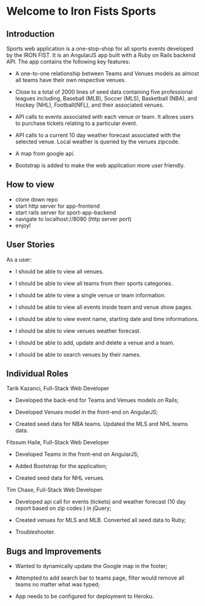 # Welcome to Iron Fists Sports
## Introduction

Sports web application is a one-stop-shop for all sports events developed by the IRON FIST. It is an AngularJS app built with a Ruby on Rails backend API. The app contains the following key features:

- A one-to-one relationship between Teams and Venues models as almost all teams have their own respective venues.

- Close to a total of 2000 lines of seed data containing five professional leagues including, Baseball (MLB), Soccer (MLS), Basketball (NBA), and Hockey (NHL), Football(NFL), and their associated venues.

- API calls to events associated with each venue or team. It allows users to purchase tickets relating to a particular event.

- API calls to a current 10 day weather forecast associated with the selected venue. Local weather is queried by the venues zipcode.

- A map from google api.

- Bootstrap is added to make the web application more user friendly.

## How to view
- clone down repo
- start http server for app-frontend
- start rails server for sport-app-backend
- navigate to localhost://8080 (http server port)
- enjoy!

## User Stories
As a user:

- I should be able to view all venues.

- I should be able to view all teams from their sports categories.

- I should be able to view a single venue or team information.

- I should be able to view all events inside team and venue show pages.

- I should be able to view event name, starting date and time informations.

- I should be able to view venues weather forecast.

- I should be able to add, update and delete a venue and a team.

- I should be able to search venues by their names.

## Individual Roles

Tarik Kazanci, Full-Stack Web Developer

- Developed the back-end for Teams and Venues models on Rails;

- Developed Venues model in the front-end on AngularJS;

- Created seed data for NBA teams. Updated the MLS and NHL teams data.

Fitssum Haile, Full-Stack Web Developer

- Developed Teams in the front-end on AngularJS;

- Added Bootstrap for the application;

- Created seed data for NHL venues.

Tim Chase, Full-Stack Web Developer

- Developed api call for events (tickets) and weather forecast (10 day report based on zip codes ) in jQuery;

- Created venues for MLS and MLB. Converted all seed data to Ruby;

- Troubleshooter.

## Bugs and Improvements

- Wanted to dynamically update the Google map in the footer;

- Attempted to add search bar to teams page, filter would remove all teams no matter what was typed;

- App needs to be configured for deployment to Heroku.
